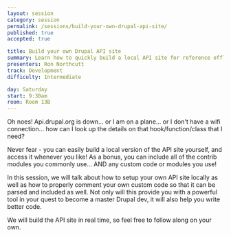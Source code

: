 ```yaml
---
layout: session
category: session
permalink: /sessions/build-your-own-drupal-api-site/
published: true
accepted: true

title: Build your own Drupal API site
summary: Learn how to quickly build a local API site for reference offline as well as for including your own projects.
presenters: Ron Northcutt
track: Development
difficulty: Intermediate

day: Saturday
start: 9:30am
room: Room 13B
---
```


Oh noes! Api.drupal.org is down... or I am on a plane... or I don't have a wifi connection... how can I look up the details on that hook/function/class that I need?

Never fear - you can easily build a local version of the API site yourself, and access it whenever you like! As a bonus, you can include all of the contrib modules you commonly use... AND any custom code or modules you use!

In this session, we will talk about how to setup your own API site locally as well as how to properly comment your own custom code so that it can be parsed and included as well. Not only will this provide you with a powerful tool in your quest to become a master Drupal dev, it will also help you write better code.

We will build the API site in real time, so feel free to follow along on your own.
